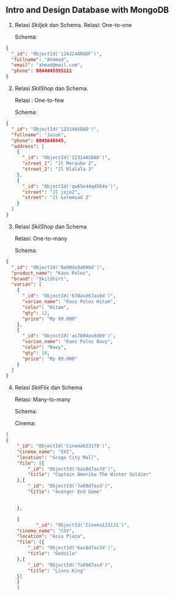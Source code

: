 ## Intro and Design Database with MongoDB

1. Relasi _Skiljek_ dan Schema.
   Relasi: One-to-one

   Schema:

```json
{
  "_id": "ObjectId('124324ARADF')",
  "fullname": "Ahmmad",
  "email": "ahmad@mail.com",
  "phone": 0844445555111
}
```

2. Relasi _SkilShop_ dan Schema.

   Relasi : One-to-few

   Schema:

```json
{
  "_id": "ObjectId('12314ASDAD')",
  "fullname": "Jasuk",
  "phone": 0845646545,
  "address": [
    {
      "_id": "ObjectId('12314ASDAD')",
      "street_1": "Jl Merauke 2",
      "street_2": "Jl Blalala 3"
    },
    {
      "_id": "ObjectId('qw65e44qd564a')",
      "street": "Jl jojo2",
      "street": "Jl Loremsad 2"
    }
  ]
}
```

3. Relasi _SkilShop_ dan Schema

   Relasi: One-to-many

   Schema:

```json
{
  "_id": "ObjectId('8a90ds8a098d')",
  "product_name": "Kaos Polos",
  "brand": "SkilShirt",
  "varian": [
    {
      "_id": "ObjectId('678asd67as6d')",
      "varian_name": "Kaos Polos Hitam",
      "color": "Hitam",
      "qty": 12,
      "price": "Rp 99.000"
    },
    {
      "_id": "ObjectId('as789das8d89')",
      "varian_name": "Kaos Polos Navy",
      "color": "Navy",
      "qty": 10,
      "price": "Rp 99.000"
    }
  ]
}
```

4. Relasi _SkilFlix_ dan Schema

   Relasi: Many-to-many

   Schema:

   Cinema:

```json
[
{
    "_id": "ObjectId('Cinema623178')",
    "cinema_name": "XXI",
    "location": "Grage City Mall",
    "film": [{
        "_id": "ObjectId('6as8d7as7d')",
        "title": "Captain Amerika The Winter Soldier"
    },{
        "_id": "ObjectId('7a89d7asd')",
        "title": "Avenger End Game"


    },

    {
           "_id": "ObjectId('Cinema123131')",
    "cinema_name": "CGV",
    "location": "Asia Plaza",
    "film": [{
        "_id": "ObjectId('6as8d7as7d')",
        "title": "Godzila"
    },{
        "_id": "ObjectId('7a89d7asd')",
        "title": "Lions King"
    }]
    }
    ]

```
